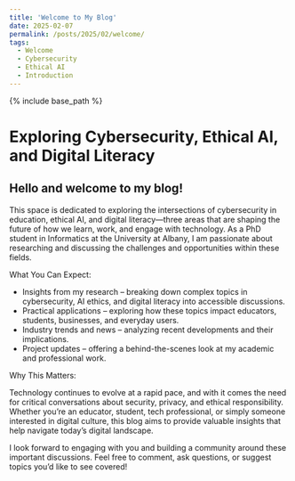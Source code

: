 ```yaml
---
title: 'Welcome to My Blog'
date: 2025-02-07
permalink: /posts/2025/02/welcome/
tags:
  - Welcome
  - Cybersecurity
  - Ethical AI
  - Introduction
---
```

{% include base_path %}

Exploring Cybersecurity, Ethical AI, and Digital Literacy
======

Hello and welcome to my blog!
------

This space is dedicated to exploring the intersections of cybersecurity in education, ethical AI, and digital literacy—three areas that are shaping the future of how we learn, work, and engage with technology. As a PhD student in Informatics at the University at Albany, I am passionate about researching and discussing the challenges and opportunities within these fields.

What You Can Expect:

* Insights from my research – breaking down complex topics in cybersecurity, AI ethics, and digital literacy into accessible discussions.
* Practical applications – exploring how these topics impact educators, students, businesses, and everyday users.
* Industry trends and news – analyzing recent developments and their implications.
* Project updates – offering a behind-the-scenes look at my academic and professional work.


Why This Matters:

Technology continues to evolve at a rapid pace, and with it comes the need for critical conversations about security, privacy, and ethical responsibility. Whether you’re an educator, student, tech professional, or simply someone interested in digital culture, this blog aims to provide valuable insights that help navigate today’s digital landscape.

I look forward to engaging with you and building a community around these important discussions. Feel free to comment, ask questions, or suggest topics you’d like to see covered!


